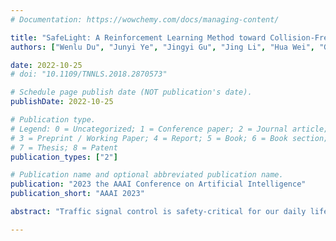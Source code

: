 ```yaml
---
# Documentation: https://wowchemy.com/docs/managing-content/

title: "SafeLight: A Reinforcement Learning Method toward Collision-Free Traffic Signal Control"
authors: ["Wenlu Du", "Junyi Ye", "Jingyi Gu", "Jing Li", "Hua Wei", "Guiling Wang"]

date: 2022-10-25
# doi: "10.1109/TNNLS.2018.2870573"

# Schedule page publish date (NOT publication's date).
publishDate: 2022-10-25

# Publication type.
# Legend: 0 = Uncategorized; 1 = Conference paper; 2 = Journal article;
# 3 = Preprint / Working Paper; 4 = Report; 5 = Book; 6 = Book section;
# 7 = Thesis; 8 = Patent
publication_types: ["2"]

# Publication name and optional abbreviated publication name.
publication: "2023 the AAAI Conference on Artificial Intelligence"
publication_short: "AAAI 2023"

abstract: "Traffic signal control is safety-critical for our daily life. Roughly one-quarter of road accidents in the U.S. happen at intersections due to problematic signal timing, urging the development of safety-oriented intersection control. However, existing studies on adaptive traffic signal control using reinforcement learning technologies have focused mainly on minimizing traffic delay but neglecting the potential exposure to unsafe conditions. We, for the first time, incorporate road safety standards as enforcement to ensure the safety of existing reinforcement learning methods, aiming toward operating intersections with zero collisions. We have proposed a safety-enhanced residual reinforcement learning method (SafeLight) and employed multiple optimization techniques, such as multi-objective loss function and reward shaping for better knowledge integration. Extensive experiments are conducted using both synthetic and real-world benchmark datasets. Results show that our method can significantly reduce collisions while increasing traffic mobility."

---
```

